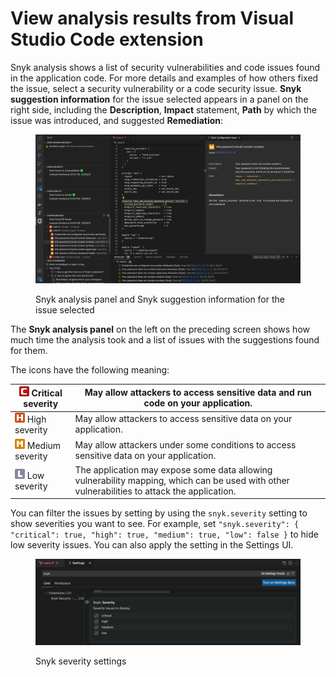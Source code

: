 # View analysis results from Visual Studio Code extension

Snyk analysis shows a list of security vulnerabilities and code issues found in the application code. For more details and examples of how others fixed the issue, select a security vulnerability or a code security issue. **Snyk suggestion information** for the issue selected appears in a panel on the right side, including the **Description**, **Impact** statement, **Path** by which the issue was introduced, and suggested **Remediation**:

<figure><img src="../../../../.gitbook/assets/Screenshot 2023-03-16 at 16.07.06.png" alt="Snyk analysis panel and Snyk suggestion information for the issue selected"><figcaption><p>Snyk analysis panel and Snyk suggestion information for the issue selected</p></figcaption></figure>

The **Snyk analysis panel** on the left on the preceding screen shows how much time the analysis took and a list of issues with the suggestions found for them.

The icons have the following meaning:

| ![](<../../../../.gitbook/assets/image (201) (1) (1) (1) (1) (1) (1) (1) (1) (1) (1) (1) (1) (1) (1) (1) (1) (1) (1) (1) (1) (1) (1) (1) (1).png>) Critical severity                                                                            | May allow attackers to access sensitive data and run code on your application.                                                               |
| ----------------------------------------------------------------------------------------------------------------------------------------------------------------------------------------------------------------------------------------------- | -------------------------------------------------------------------------------------------------------------------------------------------- |
| ![](<../../../../.gitbook/assets/image (10) (1) (1) (2) (1) (1) (1) (1) (1) (1) (1) (1) (1) (1) (1) (1) (1) (1) (1) (1) (1) (1) (1) (1) (1) (1) (1) (1) (1) (1) (1) (1) (1) (1) (1) (1) (1) (1) (1) (1) (1) (1) (1) (1) (7).png>) High severity | May allow attackers to access sensitive data on your application.                                                                            |
| ![](<../../../../.gitbook/assets/image (116) (1) (1) (1) (1) (1) (1) (1) (1) (1) (1) (1) (1) (1) (1) (1) (1) (1) (1) (1) (1) (1) (1) (1) (1) (1) (1) (1) (1) (1) (1) (1) (1) (1) (1) (1) (1) (1) (1).png>) Medium severity                      | May allow attackers under some conditions to access sensitive data on your application.                                                      |
| ![](<../../../../.gitbook/assets/image (114) (1) (1) (1) (1) (1) (1) (1) (1) (1) (1) (1) (1) (1) (1) (1) (1) (1) (1) (1) (1) (1) (1) (1) (1) (1) (1).png>) Low severity                                                                         | The application may expose some data allowing vulnerability mapping, which can be used with other vulnerabilities to attack the application. |

You can filter the issues by setting by using the `snyk.severity` setting to show severities you want to see. For example, set `"snyk.severity": { "critical": true, "high": true, "medium": true, "low": false }` to hide low severity issues. You can also apply the setting in the Settings UI.

<figure><img src="../../../../.gitbook/assets/Screenshot 2023-03-16 at 16.05.27.png" alt="Snyk severity settings"><figcaption><p>Snyk severity settings</p></figcaption></figure>
